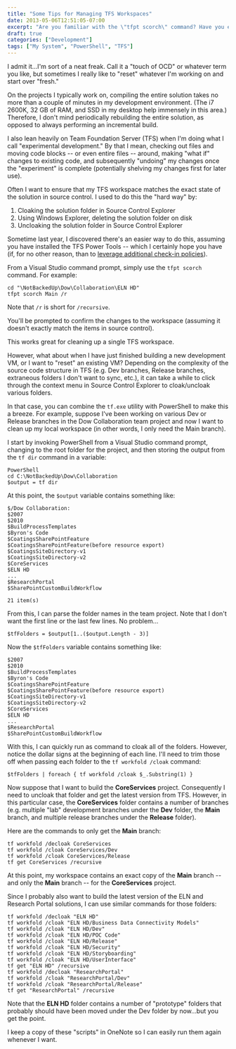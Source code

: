 ```yaml
---
title: "Some Tips for Managing TFS Workspaces"
date: 2013-05-06T12:51:05-07:00
excerpt: "Are you familiar with the \"tfpt scorch\" command? Have you ever used PowerShell to quickly cloak/uncloak folders in your TFS workspaces? If not, here are a couple of tips that could save you a little time."
draft: true
categories: ["Development"]
tags: ["My System", "PowerShell", "TFS"]
---
```


I admit it...I'm sort of a neat freak. Call it a "touch of OCD" or whatever
term you like, but sometimes I really like to "reset" whatever I'm working on
and start over "fresh."

On the projects I typically work on, compiling the entire solution takes
no more than a couple of minutes in my development environment. (The i7 2600K,
32 GB of RAM, and SSD in my desktop help immensely in this area.) Therefore,
I don't mind periodically rebuilding the entire solution, as opposed to always
performing an incremental build.

I also lean heavily on Team Foundation Server (TFS) when I'm doing what I
call "experimental development." By that I mean, checking out files and moving
code blocks -- or even entire files -- around, making "what if" changes to existing
code, and subsequently "undoing" my changes once the "experiment" is complete
(potentially shelving my changes first for later use).

Often I want to ensure that my TFS workspace matches the exact state of the
solution in source control. I used to do this the "hard way" by:

1. Cloaking the solution folder in Source Control Explorer
2. Using Windows Explorer, deleting the solution folder on disk
3. Uncloaking the solution folder in Source Control Explorer

Sometime last year, I discovered there's an easier way to do this, assuming
you have installed the TFS Power Tools -- which I certainly hope you have (if,
for no other reason, than to
[leverage additional check-in policies](/blog/jjameson/2009/10/31/recommended-check-in-policies-for-team-foundation-server)).

From a Visual Studio command prompt, simply use the `tfpt scorch`
command. For example:

```
cd "\NotBackedUp\Dow\Collaboration\ELN HD"
tfpt scorch Main /r
```

Note that `/r` is short for `/recursive`.

You'll be prompted to confirm the changes to the workspace (assuming it doesn't
exactly match the items in source control).

This works great for cleaning up a single TFS workspace.

However, what about when I have just finished building a new development
VM, or I want to "reset" an existing VM? Depending on the complexity of the
source code structure in TFS (e.g. Dev branches, Release branches, extraneous
folders I don't want to sync, etc.), it can take a while to click through the
context menu in Source Control Explorer to cloak/uncloak various folders.

In that case, you can combine the `tf.exe` utility with PowerShell
to make this a breeze. For example, suppose I've been working on various Dev
or Release branches in the Dow Collaboration team project and now I want to
clean up my local workspace (in other words, I only need the Main branch).

I start by invoking PowerShell from a Visual Studio command prompt, changing
to the root folder for the project, and then storing the output from the
`tf dir` command in a variable:

```
PowerShell
cd C:\NotBackedUp\Dow\Collaboration
$output = tf dir
```

At this point, the `$output` variable
contains something like:

```
$/Dow Collaboration:
$2007
$2010
$BuildProcessTemplates
$Byron's Code
$CoatingsSharePointFeature
$CoatingsSharePointFeature(before resource export)
$CoatingsSiteDirectory-v1
$CoatingsSiteDirectory-v2
$CoreServices
$ELN HD
...
$ResearchPortal
$SharePointCustomBuildWorkflow

21 item(s)
```

From this, I can parse the folder names in the team project. Note that I
don't want the first line or the last few lines. No problem...

```
$tfFolders = $output[1..($output.Length - 3)]
```

Now the `$tfFolders` variable contains
something like:

```
$2007
$2010
$BuildProcessTemplates
$Byron's Code
$CoatingsSharePointFeature
$CoatingsSharePointFeature(before resource export)
$CoatingsSiteDirectory-v1
$CoatingsSiteDirectory-v2
$CoreServices
$ELN HD
...
$ResearchPortal
$SharePointCustomBuildWorkflow
```

With this, I can quickly run as command to cloak all of the folders. However,
notice the dollar signs at the beginning of each line. I'll need to trim those
off when passing each folder to the `tf workfold /cloak` command:

```
$tfFolders | foreach { tf workfold /cloak $_.Substring(1) }
```

Now suppose that I want to build the **CoreServices** project.
Consequently I need to uncloak that folder and get the latest version from TFS.
However, in this particular case, the **CoreServices** folder contains
a number of branches (e.g. multiple "lab" development branches under the
**Dev** folder, the **Main** branch, and multiple
release branches under the **Release** folder).

Here are the commands to only get the **Main** branch:

```
tf workfold /decloak CoreServices
tf workfold /cloak CoreServices/Dev
tf workfold /cloak CoreServices/Release
tf get CoreServices /recursive
```

At this point, my workspace contains an exact copy of the **Main** branch -- and only the **Main** branch -- for the
**CoreServices** project.

Since I probably also want to build the latest version of the ELN and Research
Portal solutions, I can use similar commands for those folders:

```
tf workfold /decloak "ELN HD"
tf workfold /cloak "ELN HD/Business Data Connectivity Models"
tf workfold /cloak "ELN HD/Dev"
tf workfold /cloak "ELN HD/POC Code"
tf workfold /cloak "ELN HD/Release"
tf workfold /cloak "ELN HD/Security"
tf workfold /cloak "ELN HD/Storyboarding"
tf workfold /cloak "ELN HD/UserInterface"
tf get "ELN HD" /recursive
tf workfold /decloak "ResearchPortal"
tf workfold /cloak "ResearchPortal/Dev"
tf workfold /cloak "ResearchPortal/Release"
tf get "ResearchPortal" /recursive
```

Note that the **ELN HD** folder contains a number of "prototype"
folders that probably should have been moved under the Dev folder by now...but
you get the point.

I keep a copy of these "scripts" in OneNote so I can easily run them again
whenever I want.

